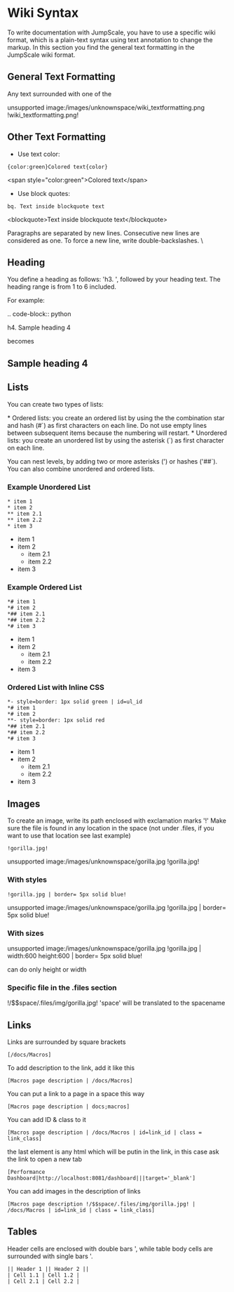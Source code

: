 Wiki Syntax
===========

To write documentation with JumpScale, you have to use a specific wiki
format, which is a plain-text syntax using text annotation to change the
markup. In this section you find the general text formatting in the
JumpScale wiki format.

General Text Formatting
-----------------------

Any text surrounded with one of the

unsupported image:/images/unknownspace/wiki\_textformatting.png
!wiki\_textformatting.png!

Other Text Formatting
---------------------

-   Use text color:

```
{color:green}Colored text{color}
```

\<span style="color:green"\>Colored text\</span\>

-   Use block quotes:

```
bq. Text inside blockquote text
```

\<blockquote\>Text inside blockquote text\</blockquote\>

Paragraphs are separated by new lines. Consecutive new lines are
considered as one. To force a new line, write double-backslashes. \\


Heading
-------


You define a heading as follows: 'h3. ', followed by your heading text. The heading range is from 1 to 6 included.

For example:




.. code-block:: python

  h4. Sample heading 4


becomes


Sample heading 4
----------------

Lists
-----


You can create two types of lists:


\* Ordered lists: you create an ordered list by using the the combination star and hash (\#\`)
as first characters on each line. Do not use empty lines between
subsequent items because the numbering will restart. \* Unordered lists:
you create an unordered list by using the asterisk
(\`) as first character on each line.


You can nest levels, by adding two or more asterisks (') or hashes
('\#\#\`). You can also combine unordered and ordered lists.

### Example Unordered List

```
* item 1
* item 2
** item 2.1
** item 2.2
* item 3
```

-   item 1
-   item 2
    -   item 2.1
    -   item 2.2
-   item 3

### Example Ordered List

```
*# item 1
*# item 2
*## item 2.1
*## item 2.2
*# item 3
```

-   item 1
-   item 2
    -   item 2.1
    -   item 2.2
-   item 3

### Ordered List with Inline CSS

```
*- style=border: 1px solid green | id=ul_id
*# item 1
*# item 2
**- style=border: 1px solid red
*## item 2.1
*## item 2.2
*# item 3
```

-   item 1
-   item 2
    -   item 2.1
    -   item 2.2
-   item 3

Images
------

To create an image, write its path enclosed with exclamation marks '!'
Make sure the file is found in any location in the space (not under
.files, if you want to use that location see last example)

```
!gorilla.jpg!
```

unsupported image:/images/unknownspace/gorilla.jpg !gorilla.jpg!

### With styles

```
!gorilla.jpg | border= 5px solid blue!
```

unsupported image:/images/unknownspace/gorilla.jpg !gorilla.jpg |
border= 5px solid blue!

### With sizes

unsupported image:/images/unknownspace/gorilla.jpg !gorilla.jpg |
width:600 height:600 | border= 5px solid blue!

can do only height or width

### Specific file in the .files section

!/\$\$space/.files/img/gorilla.jpg! 'space' will be translated to the
spacename

Links
-----

Links are surrounded by square brackets

```
[/docs/Macros]
```

To add description to the link, add it like this

```
[Macros page description | /docs/Macros]
```

You can put a link to a page in a space this way

```
[Macros page description | docs;macros]
```

You can add ID & class to it

```
[Macros page description | /docs/Macros | id=link_id | class = link_class]
```

the last element is any html which will be putin in the link, in this
case ask the link to open a new tab

```
[Performance Dashboard|http://localhost:8081/dashboard|||target='_blank']
```

You can add images in the description of links

```
[Macros page description !/$$space/.files/img/gorilla.jpg! | /docs/Macros | id=link_id | class = link_class]
```

Tables
------

Header cells are enclosed with double bars
', while table body cells are surrounded with single bars '.

```
|| Header 1 || Header 2 ||
| Cell 1.1 | Cell 1.2 |
| Cell 2.1 | Cell 2.2 |
```


